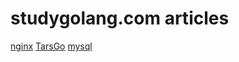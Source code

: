 # studygolang.com articles

[nginx](https://www.w3cschool.cn/nginx/index.html)
[TarsGo](https://github.com/TarsCloud/TarsGo)
[mysql](https://www.w3cschool.cn/mysql/index.html)
